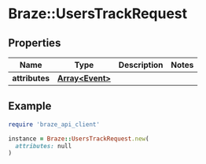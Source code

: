 # Braze::UsersTrackRequest

## Properties

| Name | Type | Description | Notes |
| ---- | ---- | ----------- | ----- |
| **attributes** | [**Array&lt;Event&gt;**](Event.md) |  |  |

## Example

```ruby
require 'braze_api_client'

instance = Braze::UsersTrackRequest.new(
  attributes: null
)
```

